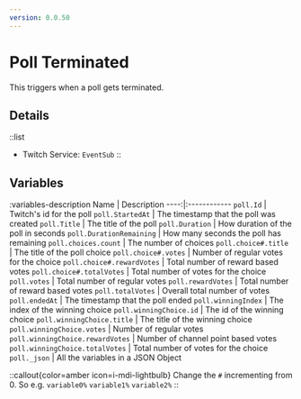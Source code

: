 ```yaml
---
version: 0.0.50
---
```


# Poll Terminated
This triggers when a poll gets terminated.

## Details
::list
- Twitch Service: `EventSub`
::

## Variables
:variables-description
Name | Description
----:|:------------
`poll.Id` | Twitch's id for the poll
`poll.StartedAt` | The timestamp that the poll was created
`poll.Title` | The title of the poll
`poll.Duration` | How duration of the poll in seconds
`poll.DurationRemaining` | How many seconds the poll has remaining
`poll.choices.count` | The number of choices
`poll.choice#.title` | The title of the poll choice
`poll.choice#.votes` | Number of regular votes for the choice
`poll.choice#.rewardVotes` | Total number of reward based votes
`poll.choice#.totalVotes` | Total number of votes for the choice
`poll.votes` | Total number of regular votes
`poll.rewardVotes` | Total number of reward based votes
`poll.totalVotes` | Overall total number of votes
`poll.endedAt` | The timestamp that the poll ended
`poll.winningIndex` | The index of the winning choice
`poll.winningChoice.id` | The id of the winning choice
`poll.winningChoice.title` | The title of the winning choice
`poll.winningChoice.votes` | Number of regular votes
`poll.winningChoice.rewardVotes` | Number of channel point based votes
`poll.winningChoice.totalVotes` | Total number of votes for the choice
`poll._json` | All the variables in a JSON Object

::callout{color=amber icon=i-mdi-lightbulb}
Change the `#` incrementing from 0. So e.g. `variable0%` `variable1%` `variable2%`
::